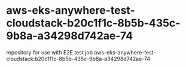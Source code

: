 # aws-eks-anywhere-test-cloudstack-b20c1f1c-8b5b-435c-9b8a-a34298d742ae-74
repository for use with E2E test job aws-eks-anywhere-test-cloudstack:b20c1f1c-8b5b-435c-9b8a-a34298d742ae-74
